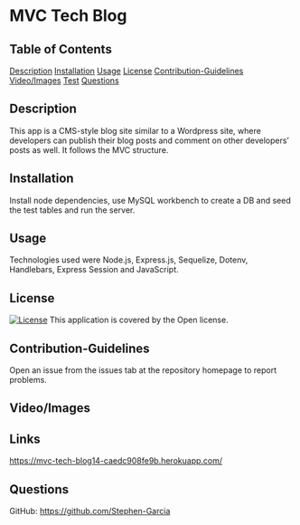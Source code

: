 # MVC Tech Blog 
## Table of Contents
[Description](#description)
[Installation](#installation)
[Usage](#usage)
[License](#license)
[Contribution-Guidelines](#guidelines)
[Video/Images](#video)
[Test](#test)
[Questions](#questions)
## Description
This app is a CMS-style blog site similar to a Wordpress site, where developers can publish their blog posts and comment on other developers’ posts as well. It follows the MVC structure.
## Installation
Install node dependencies, use MySQL workbench to create a DB and seed the test tables and run the server.
## Usage
Technologies used were Node.js, Express.js, Sequelize, Dotenv, Handlebars, Express Session and JavaScript.
## License
[![License](https://img.shields.io/badge/License-Boost%201.0-lightblue.svg)](https://www.boost.org/LICENSE_1_0.txt)
This application is covered by the Open license. 
## Contribution-Guidelines
Open an issue from the issues tab at the repository homepage to report problems.
## Video/Images

## Links
https://mvc-tech-blog14-caedc908fe9b.herokuapp.com/
## Questions
GitHub: https://github.com/Stephen-Garcia